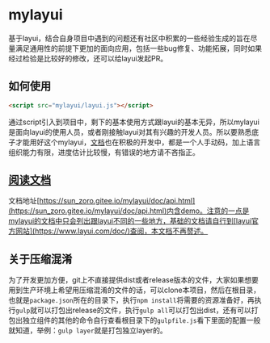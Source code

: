 # mylayui
基于layui，结合自身项目中遇到的问题还有社区中积累的一些经验生成的旨在尽量满足通用性的前提下更加的面向应用，包括一些bug修复、功能拓展，同时如果经过检验是比较好的修改，还可以给layui发起PR。

## 如何使用
```html
<script src="mylayui/layui.js"></script>
```
通过script引入到项目中，剩下的基本使用方式跟layui的基本无异，所以mylayui是面向layui的使用人员，或者刚接触layui对其有兴趣的开发人员。所以要熟悉底子才能用好这个mylayui，[文档](https://sun_zoro.gitee.io/mylayui/doc/api.html)也在积极的开发中，都是一个人手动码，加上语言组织能力有限，进度估计比较慢，有错误的地方请不吝指正。

## [阅读文档](https://sun_zoro.gitee.io/mylayui/doc/api.html) 
文档地址[https://sun_zoro.gitee.io/mylayui/doc/api.html](https://sun_zoro.gitee.io/mylayui/doc/api.html)内含demo。注意的一点是mylayui的文档中只会列出跟layui不同的一些地方，基础的文档请自行到[layui官方网站](https://www.layui.com/doc/)查阅，本文档不再赘述。

## 关于压缩混淆
为了开发更加方便，git上不直接提供dist或者release版本的文件，大家如果想要用到生产环境上希望用压缩混淆的文件的话，可以clone本项目，然后在根目录，也就是```package.json```所在的目录下，执行```npm install```将需要的资源准备好，再执行```gulp```就可以打包出release的文件，执行```gulp all```可以打包出dist，还有可以打包出独立组件的其他的命令自行查看根目录下的```gulpfile.js```看下里面的配置一般就知道，举例：```gulp layer```就是打包独立layer的。